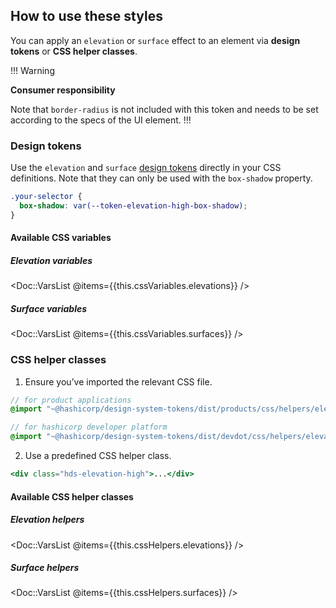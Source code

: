 ## How to use these styles

You can apply an `elevation` or `surface` effect to an element via **design tokens** or **CSS helper classes**.

!!! Warning

**Consumer responsibility**

Note that `border-radius` is not included with this token and needs to be set according to the specs of the UI element.
!!!

### Design tokens

Use the `elevation` and `surface` [design tokens](./tokens) directly in your CSS definitions. Note that they can only be used with the `box-shadow` property.

```css
.your-selector {
  box-shadow: var(--token-elevation-high-box-shadow);
}
```

#### Available CSS variables

##### Elevation variables
<!-- algolia-ignore-start -->
<Doc::VarsList @items={{this.cssVariables.elevations}} />
<!-- algolia-ignore-end -->

##### Surface variables
<!-- algolia-ignore-start -->
<Doc::VarsList @items={{this.cssVariables.surfaces}} />
<!-- algolia-ignore-end -->


### CSS helper classes

1. Ensure you’ve imported the relevant CSS file. 

```scss
// for product applications
@import "~@hashicorp/design-system-tokens/dist/products/css/helpers/elevation.css";

// for hashicorp developer platform
@import "~@hashicorp/design-system-tokens/dist/devdot/css/helpers/elevation.css";
```

2. Use a predefined CSS helper class.

```handlebars
<div class="hds-elevation-high">...</div>
```
#### Available CSS helper classes

##### Elevation helpers
<!-- algolia-ignore-start -->
<Doc::VarsList @items={{this.cssHelpers.elevations}} />
<!-- algolia-ignore-end -->

##### Surface helpers
<!-- algolia-ignore-start -->
<Doc::VarsList @items={{this.cssHelpers.surfaces}} />
<!-- algolia-ignore-end -->